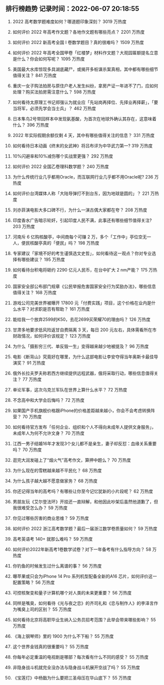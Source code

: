 
## 排行榜趋势 记录时间：2022-06-07 20:18:55
  
  1. 2022 高考数学题难度如何？哪道题印象深刻？ 3019 万热度
    
  2. 如何评价 2022 年高考作文题？各地作文题有哪些亮点？ 2201 万热度
    
  3. 如何评价 2022 新高考全国 Ⅰ 卷数学题目？真的很难吗？ 1509 万热度
    
  4. 如何评价 2022 年高考全国甲卷「红楼梦」材料作文题？大观园匾额提名立意是什么？你会如何写呢？ 1095 万热度
    
  5. 美国最大水库惊现多具湖底藏尸，或揭开多桩谋杀案真相，其中都有哪些细节值得关注？ 841 万热度
    
  6. 重庆一女子购法拍房与原住户老人发生纠纷，拿房产证一年进不了门，应如何处理？购买法拍房需注意什么？ 598 万热度
    
  7. 如何看待太原理工书记郑强认为就业应「先站岗再择位、先择业再择薪」，「要当将军，必须先学会当士兵」？ 462 万热度
    
  8. 日本隼鸟2号带回样本中发现氨基酸，为首次在地球外确认其存在，这意味着什么？ 396 万热度
    
  9. 2022 年实际假期余额仅剩 4 天，其中有哪些值得关注的信息？ 331 万热度
    
  10. 如何看待日本动画《终末的女武神》将吕布评为中华武力第一? 319 万热度
    
  11. 10%闪避率和10%减伤哪个实战里更强？ 292 万热度
    
  12. 如何评价 2022 全国乙卷理科数学题？ 240 万热度
    
  13. 为什么传统行业几乎都用Oracle，而互联网行业几乎都不用Oracle呢? 236 万热度
    
  14. 如何评价台湾媒体人称「大陆导弹打不到台东，因为地球是圆的」？ 221 万热度
    
  15. 刘亦菲演电影大多口碑不行，为什么一演古偶大家都在夸？ 208 万热度
    
  16. 印度香水广告暗示轮奸，引起印度人民不满，此事还有哪些细节值得关注? 203 万热度
    
  17. 河南斥 6 亿购核酸亭，中间商每个可赚 2 万，多个「工作中」亭位空无一人，便民核酸亭真的「便民」吗？ 198 万热度
    
  18. 专家建议「家境不好的考生谨慎选文史哲」，如何看待这一观点？你对专业选择有哪些建议？ 195 万热度
    
  19. 如何看待台积电将砸约 2290 亿元人民币，在台中扩大 2 nm产能？ 175 万热度
    
  20. 国家安全部公布部门规章《公民举报危害国家安全行为奖励办法》，哪些信息值得关注？ 168 万热度
    
  21. 游戏公司完美世界被曝开 17800 元「付费实践」项目，这个价格在业内是什么水平？对求职是否有帮助？ 161 万热度
    
  22. 能给我一个放弃2599的K50，去花2699买荣耀70的理由吗？ 126 万热度
    
  23. 甘肃多地要求低风险返甘自费隔离 3 天，每日 200 元左右，具体需看所在市财政情况，如何评价该规定？ 123 万热度
    
  24. 为什么「摄影穷三代、单反毁一生」变得越来越少地被提及？ 96 万热度
    
  25. 电影《断背山》究竟好在哪里，为什么这部电影让李安夺得当年奥斯卡最佳导演奖？ 91 万热度
    
  26. 俄外长拉夫罗夫称若西方继续提供远程武器，俄将采取行动，哪些信息值得关注？ 77 万热度
    
  27. 单论军事，这次乌克兰军队在世界上算什么水平？ 72 万热度
    
  28. 不念高中和大学会后悔吗？ 72 万热度
    
  29. 如果国产手机旗舰价格跟iPhone的价格差距越来越小，你会不会考虑转换阵营？ 70 万热度
    
  30. 如何看待官方发布「任何企业、组织和个人不得向未成年人提供文身服务」，未成年人为何不允许文身？ 70 万热度
    
  31. 江西一男子结婚16年才发现3个女儿都不是亲生，妻子却反怼：血缘关系重要吗？ 70 万热度
    
  32. 逛完大润发碰上了“烟火气”高考作文，算押中题么？ 70 万热度
    
  33. 为什么现在的雪糕越来越不平民化？ 68 万热度
    
  34. 为什么孩子越大越不愿意做家务？ 68 万热度
    
  35. 你还记得当年的高考吗？有哪些让你至今记忆犹新的小片段呢？ 62 万热度
    
  36. 男朋友玩《艾尔登法环》开挂还一直辩解，和他因此吵架后虽然他道歉了，但我很难受怎么办？ 59 万热度
    
  37. 你见过哪些厉害的商业思维？ 59 万热度
    
  38. 如何评价 2022 浙江高考数学题？最后一届浙江数学卷质量如何？ 59 万热度
    
  39. 高考英语考 140+ 就那么难吗？ 59 万热度
    
  40. 如何评价2022年新高考1卷数学试卷？对下一年备考有什么指导方向？ 58 万热度
    
  41. 你钓鱼的时候发生过什么离谱的事？ 56 万热度
    
  42. 曝苹果或只会为iPhone 14 Pro 系列机型配备全新的A16 芯片，如何评价这一配置策略？ 56 万热度
    
  43. 可控核聚变和量子计算机哪个对人类的未来更重要？ 56 万热度
    
  44. 同样是嘴臭，如何看待《光与夜之恋》的齐司礼和《恋与制作人》的李泽言作为嘴臭上司的区别？ 55 万热度
    
  45. 如何看待北京将高职毕业生纳入公务员招考范围？此举会带来哪些影响？ 55 万热度
    
  46. 《海上钢琴师》里的 1900 为什么不下船？ 55 万热度
    
  47. 这个世界金钱真的很重要吗？ 55 万热度
    
  48. 你每年必定重温的电视剧是哪部？每次看有什么不同的感受？ 55 万热度
    
  49. 非隐身战斗机就完全没办法与隐身战斗机展开空战了吗？ 55 万热度
    
  50. 《宝莲灯》中杨戬为什么要把三圣母压在华山底下？ 55 万热度
    